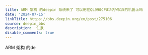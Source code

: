 ```yaml
---
title: ARM 架构 的deepin 系统来了 可以用在QL990CPU华为W515的机器上吗
date: '2024-07-15'
linkTitle: https://bbs.deepin.org/en/post/275106
source: deepin_bbs
description:  仁泉 
disable_comments: true
---
```

ARM 架构 的de
